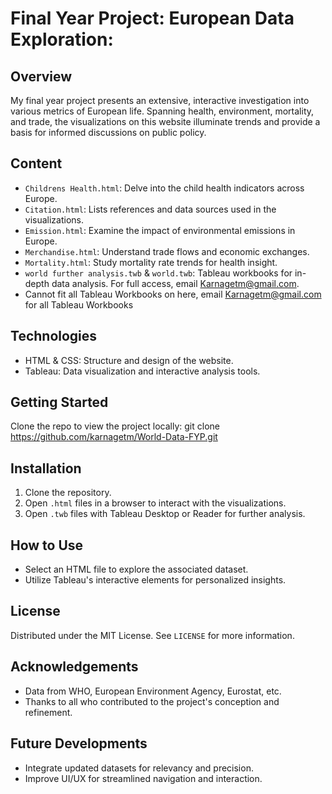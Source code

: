 # Final Year Project: European Data Exploration:

## Overview
My final year project presents an extensive, interactive investigation into various metrics of European life. Spanning health, environment, mortality, and trade, the visualizations on this website illuminate trends and provide a basis for informed discussions on public policy.

## Content
- `Childrens Health.html`: Delve into the child health indicators across Europe.
- `Citation.html`: Lists references and data sources used in the visualizations.
- `Emission.html`: Examine the impact of environmental emissions in Europe.
- `Merchandise.html`: Understand trade flows and economic exchanges.
- `Mortality.html`: Study mortality rate trends for health insight.
- `world further analysis.twb` & `world.twb`: Tableau workbooks for in-depth data analysis. For full access, email Karnagetm@gmail.com.
- Cannot fit all Tableau Workbooks on here, email Karnagetm@gmail.com for all Tableau Workbooks
  
## Technologies
- HTML & CSS: Structure and design of the website.
- Tableau: Data visualization and interactive analysis tools.

## Getting Started
Clone the repo to view the project locally:
git clone https://github.com/karnagetm/World-Data-FYP.git

## Installation
1. Clone the repository.
2. Open `.html` files in a browser to interact with the visualizations.
3. Open `.twb` files with Tableau Desktop or Reader for further analysis.

## How to Use
- Select an HTML file to explore the associated dataset.
- Utilize Tableau's interactive elements for personalized insights.

## License
Distributed under the MIT License. See `LICENSE` for more information.

## Acknowledgements
- Data from WHO, European Environment Agency, Eurostat, etc.
- Thanks to all who contributed to the project's conception and refinement.

## Future Developments
- Integrate updated datasets for relevancy and precision.
- Improve UI/UX for streamlined navigation and interaction.
















